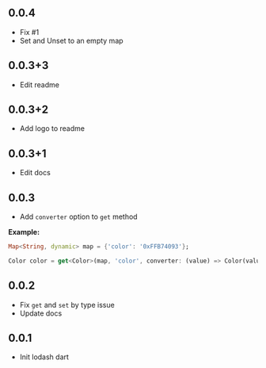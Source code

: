## 0.0.4

* Fix #1
* Set and Unset to an empty map

## 0.0.3+3

* Edit readme

## 0.0.3+2

* Add logo to readme

## 0.0.3+1

* Edit docs

## 0.0.3

* Add `converter` option to `get` method

**Example:**
```dart
Map<String, dynamic> map = {'color': '0xFFB74093'};

Color color = get<Color>(map, 'color', converter: (value) => Color(value));
```
## 0.0.2

* Fix `get` and `set` by type issue
* Update docs

## 0.0.1

* Init lodash dart
